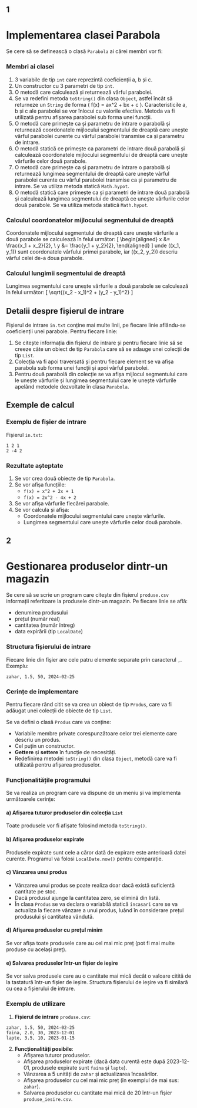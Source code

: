 ## 1
# Implementarea clasei Parabola

Se cere să se definească o clasă `Parabola` ai cărei membri vor fi:

### Membri ai clasei
1. 3 variabile de tip `int` care reprezintă coeficienții a, b și c.
2. Un constructor cu 3 parametri de tip `int`.
3. O metodă care calculează și returnează vârful parabolei.
4. Se va redefini metoda `toString()` din clasa `Object`, astfel încât să returneze un `String` de forma \( f(x) = ax^2 + bx + c \). Caracteristicile a, b și c ale parabolei se vor înlocui cu valorile efective. Metoda va fi utilizată pentru afișarea parabolei sub forma unei funcții.
5. O metodă care primește ca și parametru de intrare o parabolă și returnează coordonatele mijlocului segmentului de dreaptă care unește vârful parabolei curente cu vârful parabolei transmise ca și parametru de intrare.
6. O metodă statică ce primește ca parametri de intrare două parabolă și calculează coordonatele mijlocului segmentului de dreaptă care unește vârfurile celor două parabole.
7. O metodă care primește ca și parametru de intrare o parabolă și returnează lungimea segmentului de dreaptă care unește vârful parabolei curente cu vârful parabolei transmise ca și parametru de intrare. Se va utiliza metoda statică `Math.hypot`.
8. O metodă statică care primește ca și parametri de intrare două parabolă și calculează lungimea segmentului de dreaptă ce unește vârfurile celor două parabole. Se va utiliza metoda statică `Math.hypot`.

### Calculul coordonatelor mijlocului segmentului de dreaptă
Coordonatele mijlocului segmentului de dreaptă care unește vârfurile a două parabole se calculează în felul următor:
\[
\begin{aligned}
    x &= \frac{x_1 + x_2}{2}, \\
    y &= \frac{y_1 + y_2}{2},
\end{aligned}
\]
unde \((x_1, y_1)\) sunt coordonatele vârfului primei parabole, iar \((x_2, y_2)\) descriu vârful celei de-a doua parabole.

### Calculul lungimii segmentului de dreaptă
Lungimea segmentului care unește vârfurile a două parabole se calculează în felul următor:
\[
\sqrt{(x_2 - x_1)^2 + (y_2 - y_1)^2}
\]

## Detalii despre fișierul de intrare
Fișierul de intrare `in.txt` conține mai multe linii, pe fiecare linie aflându-se coeficienții unei parabole. Pentru fiecare linie:
1. Se citește informația din fișierul de intrare și pentru fiecare linie să se creeze câte un obiect de tip `Parabola` care să se adauge unei colecții de tip `List`.
2. Colecția va fi apoi traversată și pentru fiecare element se va afișa parabola sub forma unei funcții și apoi vârful parabolei.
3. Pentru două parabolă din colecție se va afișa mijlocul segmentului care le unește vârfurile și lungimea segmentului care le unește vârfurile apelând metodele dezvoltate în clasa `Parabola`.

## Exemple de calcul

### Exemplu de fișier de intrare
Fișierul `in.txt`:
```
1 2 1
2 -4 2
```

### Rezultate așteptate
1. Se vor crea două obiecte de tip `Parabola`.
2. Se vor afișa funcțiile:
   - `f(x) = x^2 + 2x + 1`
   - `f(x) = 2x^2 - 4x + 2`
3. Se vor afișa vârfurile fiecărei parabole.
4. Se vor calcula și afișa:
   - Coordonatele mijlocului segmentului care unește vârfurile.
   - Lungimea segmentului care unește vârfurile celor două parabole.

## 2

# Gestionarea produselor dintr-un magazin

Se cere să se scrie un program care citește din fișierul `produse.csv` informații referitoare la produsele dintr-un magazin. Pe fiecare linie se află:

- denumirea produsului
- prețul (număr real)
- cantitatea (număr întreg)
- data expirării (tip `LocalDate`)

### Structura fișierului de intrare
Fiecare linie din fișier are cele patru elemente separate prin caracterul `,`.
Exemplu:
```
zahar, 1.5, 50, 2024-02-25
```

### Cerințe de implementare

Pentru fiecare rând citit se va crea un obiect de tip `Produs`, care va fi adăugat unei colecții de obiecte de tip `List`.

Se va defini o clasă `Produs` care va conține:
- Variabile membre private corespunzătoare celor trei elemente care descriu un produs.
- Cel puțin un constructor.
- **Gettere** și **settere** în funcție de necesități.
- Redefinirea metodei `toString()` din clasa `Object`, metodă care va fi utilizată pentru afișarea produselor.

### Funcționalitățile programului
Se va realiza un program care va dispune de un meniu și va implementa următoarele cerințe:

#### a) Afișarea tuturor produselor din colecția `List`
Toate produsele vor fi afișate folosind metoda `toString()`.

#### b) Afișarea produselor expirate
Produsele expirate sunt cele a căror dată de expirare este anterioară datei curente. Programul va folosi `LocalDate.now()` pentru comparație.

#### c) Vânzarea unui produs
- Vânzarea unui produs se poate realiza doar dacă există suficientă cantitate pe stoc.
- Dacă produsul ajunge la cantitatea zero, se elimină din listă.
- În clasa `Produs` se va declara o variabilă statică `incasari` care se va actualiza la fiecare vânzare a unui produs, luând în considerare prețul produsului și cantitatea vândută.

#### d) Afișarea produselor cu prețul minim
Se vor afișa toate produsele care au cel mai mic preț (pot fi mai multe produse cu același preț).

#### e) Salvarea produselor într-un fișier de ieșire
Se vor salva produsele care au o cantitate mai mică decât o valoare citită de la tastatură într-un fișier de ieșire. Structura fișierului de ieșire va fi similară cu cea a fișierului de intrare.

### Exemplu de utilizare
1. **Fișierul de intrare** `produse.csv`:
```
zahar, 1.5, 50, 2024-02-25
faina, 2.0, 30, 2023-12-01
lapte, 3.5, 10, 2023-01-15
```
2. **Funcționalități posibile**:
   - Afișarea tuturor produselor.
   - Afișarea produselor expirate (dacă data curentă este după 2023-12-01, produsele expirate sunt `faina` și `lapte`).
   - Vânzarea a 5 unități de `zahar` și actualizarea încasărilor.
   - Afișarea produselor cu cel mai mic preț (în exemplul de mai sus: `zahar`).
   - Salvarea produselor cu cantitate mai mică de 20 într-un fișier `produse_iesire.csv`.
